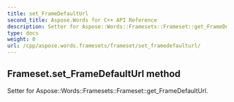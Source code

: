 ```yaml
---
title: set_FrameDefaultUrl
second_title: Aspose.Words for C++ API Reference
description: Setter for Aspose::Words::Framesets::Frameset::get_FrameDefaultUrl. 
type: docs
weight: 0
url: /cpp/aspose.words.framesets/frameset/set_framedefaulturl/
---
```

## Frameset.set_FrameDefaultUrl method


Setter for Aspose::Words::Framesets::Frameset::get_FrameDefaultUrl. 


